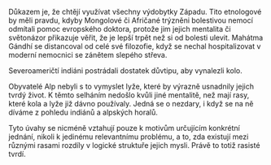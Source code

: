 Důkazem je, že chtějí využívat všechny výdobytky Západu. Tito etnologové by měli pravdu, kdyby Mongolové či Afričané trýzněni bolestivou nemocí odmítali pomoc evropského doktora, protože jim jejich mentalita či světonázor přikazuje věřit, že je lepší trpět než si od bolesti ulevit. Mahátma Gándhí se distancoval od celé své filozofie, když se nechal hospitalizovat v moderní nemocnici se zánětem slepého střeva.

Severoameričtí indiáni postrádali dostatek důvtipu, aby vynalezli kolo.

Obyvatelé Alp nebyli s to vymyslet lyže, které by výrazně usnadnily jejich tvrdý život. K těmto selháním nedošlo kvůli jiné mentalitě, než mají rasy, které kola a lyže již dávno používaly. Jedná se o nezdary, i když se na ně díváme z pohledu indiánů a alpských horalů.

Tyto úvahy se nicméně vztahují pouze k motivům určujícím konkrétní jednání, nikoli k jedinému relevantnímu problému, a to, zda existují mezi různými rasami rozdíly v logické struktuře jejich mysli. Právě to totiž rasisté tvrdí.